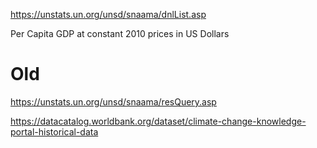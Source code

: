 https://unstats.un.org/unsd/snaama/dnlList.asp

 Per Capita GDP at constant 2010 prices in US Dollars


# Old

https://unstats.un.org/unsd/snaama/resQuery.asp

https://datacatalog.worldbank.org/dataset/climate-change-knowledge-portal-historical-data
